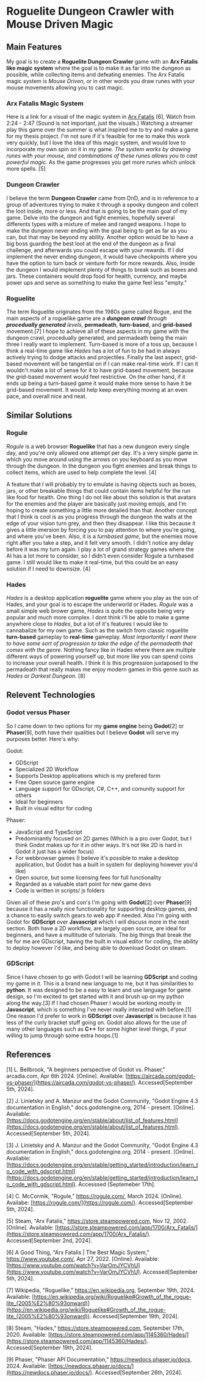# Roguelite Dungeon Crawler with Mouse Driven Magic

## Main Features
My goal is to create a **Roguelite Dungeon Crawler** game with an **Arx Fatalis like magic system** where the goal is to make it as far into the dungeon as possible, while collecting items and defeating enemies. The Arx Fatalis magic system is _Mouse Driven_, or in other words you draw runes with your mouse movements allowing you to cast magic. 

### Arx Fatalis Magic System 
Here is a link for a visual of the magic system in [Arx Fatalis](https://www.youtube.com/watch?v=VarOmJYCVhU) [6], Watch from 2:24 - 2:47 (Sound is not important, just the visuals.)
Watching a streamer play this game over the summer is what inspired me to try and make a game for my thesis project. I'm not sure if it's feasible for me to make this work very quickly, but I love the idea of this magic system, and would love to incorporate my own spin on it in my game. _The system works by drawing runes with your mouse, and combinations of these runes allows you to cast powerful magic._ As the game progresses you get more runes which unlock more spells. [5]

### Dungeon Crawler
I believe the term **Dungeon Crawler** came from DnD, and is in reference to a group of adventures trying to make it through a spooky dungeon and collect the loot inside, more or less. And that is going to be the main goal of my game. Delve into the dungeon and fight enemies, hopefully several differents types with a mixture of melee and ranged weapons. I hope to make the dungeon never ending with the goal being to get as far as you can, but that may be beyond my ability. Another option would be to have a big boss guarding the best loot at the end of the dungeon as a final challenge, and afterwards you could escape with your rewards. If I did implement the never ending dungeon, it would have checkpoints where you have the option to turn back or venture forth for more rewards. Also, inside the dungeon I would implement plenty of things to break such as boxes and jars. These containers would drop food for health, currency, and maybe power ups and serve as something to make the game feel less "empty."

### Roguelite
The term Roguelite originates from the 1980s game called Rogue, and the main aspects of a roguelike game are a _**dungeon crawl** through **procedually generated** levels_, **permadeath**, **turn-based**, and **grid-based** movement.[7] I hope to achieve all of these aspects in my game with the dungeon crawl, procedually generated, and permadeath being the main three I really want to implement. Turn-based is more of a toss up, because I think a real-time game like _Hades_ has a lot of fun to be had in always actively trying to dodge attacks and projectiles. Finally the last aspect, grid-based movement will be tangential on if I can make real-time work. If I can it wouldn't make a lot of sense for it to have grid-based movement, because the grid-based movement would feel restrictive. On the other hand, if it ends up being a turn-based game it would make more sense to have it be grid-based movement. It would help keep everything moving at an even pace, and overall nice and neat.

## Similar Solutions

### Rogule
_Rogule_ is a web browser **Roguelike** that has a new dungeon every single day, and you're only allowed one attempt per day. It's a very simple game in which you move around using the arrows on you keyboard as you move through the dungeon. In the dungeon you fight enemies and break things to collect items, which are used to help complete the level. [4]

A feature that I will probably try to emulate is having objects such as boxes, jars, or other breakable things that could contain items helpful for the run like food for health. One thing I do not like about this solution is that avatars for the enemies and the player are basically just moving emojis, and I'm hoping to create something a little more detailed than that. Another concept that I think is cool is as you progress through the dungeon the walls at the edge of your vision turn grey, and then they disappear. I like this because it gives a little imersion by forcing you to pay attention to where you're going, and where you've been. Also, it is a _turnbased game_, but the enemies move right after you take a step, and it felt very smooth. I didn't notice any delay before it was my turn again. I play a lot of grand strategy games where the AI has a lot more to consider, so I didn't even consider Rogule a turnbased game. I still would like to make it real-time, but this could be an easy solution if I need to downsize. [4]

### Hades
_Hades_ is a desktop application **roguelite** game where you play as the son of Hades, and your goal is to escape the underworld or Hades. _Rogule_ was a small simple web brower game, _Hades_ is quite the opposite being very popular and much more complex. I dont think i'll be able to make a game anywhere close to _Hades_, but a lot of it's features I would like to cannabalize for my own game. Such as the switch from classic roguelite **turn-based** gameplay to **real-time** gameplay. _Most importantly I want there to have some sort of progression to take the edge of the permadeath that comes with the genre_. Nothing fancy like in Hades where there are multiple different ways of powering yourself up, but more like you can spend coins to increase your overall health. I think it is this progression juxtaposed to the permadeath that really makes me enjoy modern games in this genre such as _Hades_ or _Darkest Dungeon_. [8]

## Relevent Technologies

### Godot versus Phaser
So I came down to two options for my **game engine** being **Godot**[2] or **Phaser**[9], both have their qualities but I believe **Godot** will serve my purposes better. Here's why:

Godot:
- GDScript
- Specialized 2D Workflow
- Supports Desktop applications which is my prefered form
- Free Open source game engine
- Language support for GDscript, C#, C++, and comunity support for others
- Ideal for beginners
- Built in visual editor for coding

Phaser:
- JavaScript and TypeScript
- Predominantly focused on 2D games (Which is a pro over Godot, but I think Godot makes up for it in other ways. It's not like 2D is hard in Godot it just has a wider focus)
- For webbrowser games (I believe it's possible to make a desktop application, but Godot has a built in system for deploying however you'd like)
- Open source, but some licensing fees for full functionality
- Regarded as a valuable start point for new game devs
- Code is written in scripts/ js folders

Given all of these pro's and con's I'm going with **Godot**[2] over **Phaser**[9] because it has a really nice functionality for supporting desktop games, and a chance to easily switch gears to web app if needed. Also I'm going with Godot for **GDScript** over **Javascript** which I will discuss more in the next section. Both have a 2D workflow, are largely open source, are ideal for beginners, and have a multitude of tutorials. The big things that break the tie for me are GDscript, having the built in visual editor for coding, the ability to deploy however I'd like, and being able to download Godot on steam.


### GDScript
Since I have chosen to go with Godot I will be learning **GDScript** and coding my game in it. This is a brand new language to me, but it has similarities to **python**. It was designed to be a easy to learn and use language for game design, so I'm excited to get started with it and brush up on my python along the way.[3] If I had chosen Phaser I would be working mostly in **Javascript**, which is something I've never really interacted with before.[1] One reason I'd prefer to work in **GDScript** over **Javascript** is because it has less of the curly bracket stuff going on. Godot also allows for the use of many other languages such as **C++** for some higher level things, if your willing to jump through some extra hoops.[1]

## References
[1] L. Bellbrook, "A beginners perspective of Godot vs. Phaser," arcadia.com, Apr 6th 2024. [Online]. Available: [https://aircada.com/godot-vs-phaser/](https://aircada.com/godot-vs-phaser/). Accessed[September 5th, 2024].

[2] J. Linietsky and A. Manzur and the Godot Community, "Godot Engine 4.3 documentation in English," docs.godotengine.org, 2014 - present. [Online]. Available: [https://docs.godotengine.org/en/stable/about/list_of_features.html](https://docs.godotengine.org/en/stable/about/list_of_features.html). Accessed[September 5th, 2024].

[3] J. Linietsky and A. Manzur and the Godot Community, "Godot Engine 4.3 documentation in English," docs.godotengine.org, 2014 - present. [Online]. Available: [https://docs.godotengine.org/en/stable/getting_started/introduction/learn_to_code_with_gdscript.html](https://docs.godotengine.org/en/stable/getting_started/introduction/learn_to_code_with_gdscript.html). Accesssed [Septemeber 17th].

[4] C. McCormik, "Rogule," https://rogule.com/, March 2024. [Online]. Availabe: [https://rogule.com/](https://rogule.com/). Accessed[September 5th, 2024].

[5] Steam, "Arx Fatalis," https://store.steampowered.com, Nov 12, 2002. [Online]. Available: [https://store.steampowered.com/app/1700/Arx_Fatalis/](https://store.steampowered.com/app/1700/Arx_Fatalis/). Accessed[September 2nd, 2024].

[6] A Good Thing, "Arx Fatalis | The Best Magic System," https://www.youtube.com/, Apr 27, 2022. [Online]. Available: [https://www.youtube.com/watch?v=VarOmJYCVhU](https://www.youtube.com/watch?v=VarOmJYCVhU). Accessed[September 5th, 2024]. 

[7] Wikipedia, "Roguelike," https://en.wikipedia.org, September 19th, 2024. Available: [https://en.wikipedia.org/wiki/Roguelike#Growth_of_the_rogue-lite_(2005%E2%80%93onward)](https://en.wikipedia.org/wiki/Roguelike#Growth_of_the_rogue-lite_(2005%E2%80%93onward)). Accessed[September 19th, 2024].

[8] Steam, "Hades," https://store.steampowered.com, September 17th, 2020. Available: [https://store.steampowered.com/app/1145360/Hades/](https://store.steampowered.com/app/1145360/Hades/). Accessed[September 19th, 2024].

[9] Phaser, "Phaser API Documentation," https://newdocs.phaser.io/docs, 2024. Available: [https://newdocs.phaser.io/docs/](https://newdocs.phaser.io/docs/). Accessed[September 26th, 2024].

